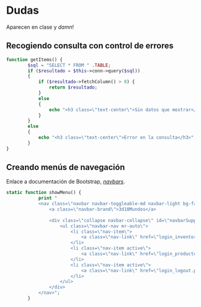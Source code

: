# Dudas

Aparecen en clase y _damn_!

## Recogiendo consulta con control de errores


```php
function getItems() {
        $sql = "SELECT * FROM " .TABLE;
        if ($resultado = $this->conn->query($sql)) 
        {
            if ($resultado->fetchColumn() > 0) {
                return $resultado;
            }
            else
            {
                echo "<h3 class=\"text-center\">Sin datos que mostrar</h3>";
            }
        }
        else
        {
            echo "<h3 class=\"text-center\">Error en la consulta</h3>";
        }
}

```

## Creando menús de navegación

Enlace a documentación de Bootstrap, [_navbars_](https://v4-alpha.getbootstrap.com/components/navbar/#supported-content).

```php
static function showMenu() {
            print "
            <nav class=\"navbar navbar-toggleable-md navbar-light bg-faded\">
                <a class=\"navbar-brand\">3d10Mundos</a>
            
                <div class=\"collapse navbar-collapse\" id=\"navbarSupportedContent\">
                    <ul class=\"navbar-nav mr-auto\">
                        <li class=\"nav-item\">
                            <a class=\"nav-link\" href=\"login_inventory.php\"/>Dependencias</a>
                        </li>
                        <li class=\"nav-item active\">
                            <a class=\"nav-link\" href=\"login_productos.php\"/>Productos</a>
                        </li>
                        <li class=\"nav-item active\">
                            <a class=\"nav-link\" href=\"login_logout.php\"/>Cerrar sesión</a>
                        </li>
                    </ul>
                </div>
            </nav>";
        }
```